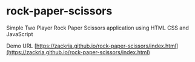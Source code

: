 # rock-paper-scissors

Simple Two Player Rock Paper Scissors application using HTML CSS and JavaScript

Demo URL [https://zackria.github.io/rock-paper-scissors/index.html](https://zackria.github.io/rock-paper-scissors/index.html)
